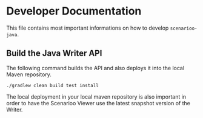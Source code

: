 # Developer Documentation

This file contains most important informations on how to develop `scenarioo-java`.

## Build the Java Writer API

The following command builds the API and also deploys it into the local Maven repository.

```
./gradlew clean build test install
```

The local deployment in your local maven repository is also important in order to have the Scenarioo Viewer use 
the latest snapshot version of the Writer. 
